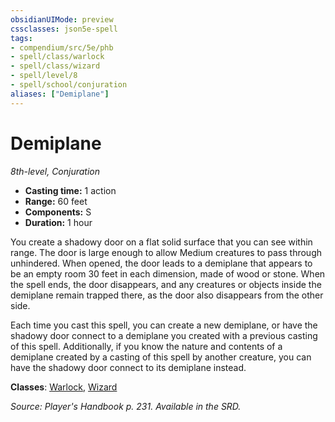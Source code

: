 ```yaml
---
obsidianUIMode: preview
cssclasses: json5e-spell
tags:
- compendium/src/5e/phb
- spell/class/warlock
- spell/class/wizard
- spell/level/8
- spell/school/conjuration
aliases: ["Demiplane"]
---
```

# Demiplane
*8th-level, Conjuration*  

- **Casting time:** 1 action
- **Range:** 60 feet
- **Components:** S
- **Duration:** 1 hour

You create a shadowy door on a flat solid surface that you can see within range. The door is large enough to allow Medium creatures to pass through unhindered. When opened, the door leads to a demiplane that appears to be an empty room 30 feet in each dimension, made of wood or stone. When the spell ends, the door disappears, and any creatures or objects inside the demiplane remain trapped there, as the door also disappears from the other side.

Each time you cast this spell, you can create a new demiplane, or have the shadowy door connect to a demiplane you created with a previous casting of this spell. Additionally, if you know the nature and contents of a demiplane created by a casting of this spell by another creature, you can have the shadowy door connect to its demiplane instead.

**Classes**: [Warlock](/compendium/classes/warlock.md), [Wizard](/compendium/classes/wizard.md)

*Source: Player's Handbook p. 231. Available in the SRD.*